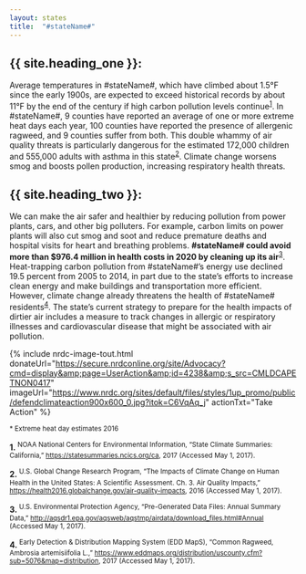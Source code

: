 ```yaml
---
layout: states
title:  "#stateName#"
---
```

## {{ site.heading_one }}:
Average temperatures in #stateName#, which have climbed about 1.5°F since the early 1900s, are expected to exceed historical records by about 11°F by the end of the century if high carbon pollution levels continue<sup>[1](#f1)</sup>. In #stateName#, 9 counties have reported an average of one or more extreme heat days each year, 100 counties have reported the presence of allergenic ragweed, and 9 counties suffer from both. This double whammy of air quality threats is particularly dangerous for the estimated 172,000 children and 555,000 adults with asthma in this state<sup>[2](#f2)</sup>. Climate change worsens smog and boosts pollen production, increasing respiratory health threats.

## {{ site.heading_two }}:
We can make the air safer and healthier by reducing pollution from power plants, cars, and other big polluters. For example, carbon limits on power plants will also cut smog and soot and reduce premature deaths and hospital visits for heart and breathing problems. **#stateName# could avoid more than $976.4 million in health costs in 2020 by cleaning up its air**<sup>[3](#f3)</sup>.
Heat-trapping carbon pollution from #stateName#’s energy use declined 19.5 percent from 2005 to 2014, in part due to the state’s efforts to increase clean energy and make buildings and transportation more efficient. However, climate change already threatens the health of #stateName# residents<sup>[4](#f4)</sup>. The state’s current strategy to prepare for the health impacts of dirtier air includes a measure to track changes in allergic or respiratory illnesses and cardiovascular disease that might be associated with air pollution.


{% include nrdc-image-tout.html donateUrl="https://secure.nrdconline.org/site/Advocacy?cmd=display&amp;page=UserAction&amp;id=4238&amp;s_src=CMLDCAPETNON0417"
imageUrl="https://www.nrdc.org/sites/default/files/styles/1up_promo/public/defendclimateaction900x600_0.jpg?itok=C6VqAq_j"
actionTxt="Take Action"
 %}


<sup>* Extreme heat day estimates 2016</sup>

<footer>
<b id="f1">1.</b><sup> NOAA National Centers for Environmental Information, “State Climate Summaries: California,” <a href=
"https://statesummaries.ncics.org/ca">https://statesummaries.ncics.org/ca</a>, 2017 (Accessed May 1, 2017).</sup>

<b id="f2">2.</b><sup> U.S. Global Change Research Program, “The Impacts of Climate Change on Human Health in the United States: A Scientific Assessment. Ch. 3. Air Quality Impacts,” https://health2016.globalchange.gov/air-quality-impacts, 2016 (Accessed May 1, 2017).</sup>

<b id="f3">3.</b><sup> U.S. Environmental Protection Agency, “Pre-Generated Data Files: Annual Summary Data,” http://aqsdr1.epa.gov/aqsweb/aqstmp/airdata/download_files.html#Annual (Accessed May 1, 2017).</sup>

<b id="f4">4.</b><sup> Early Detection & Distribution Mapping System (EDD MapS), “Common Ragweed, Ambrosia artemisiifolia L.,” https://www.eddmaps.org/distribution/uscounty.cfm?sub=5076&map=distribution, 2017 (Accessed May 1, 2017).</sup>
</footer>
